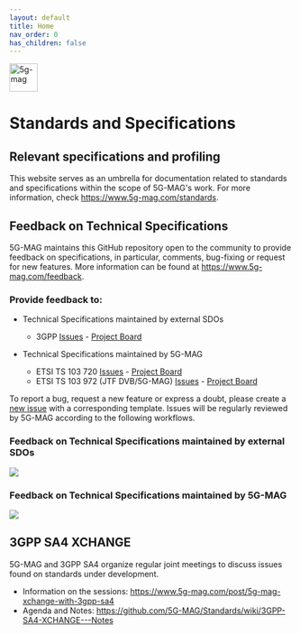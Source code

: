 ```yaml
---
layout: default
title: Home
nav_order: 0
has_children: false
---
```


<img src="{{site.baseurl}}/assets/images/5g-mag-logo-with-text.png" alt="5g-mag" style="height:50px">

# Standards and Specifications

## Relevant specifications and profiling
This website serves as an umbrella for documentation related to standards and specifications within the scope of 5G-MAG's work.
For more information, check https://www.5g-mag.com/standards.

## Feedback on Technical Specifications
5G-MAG maintains this GitHub repository open to the community to provide feedback on specifications, in particular, comments, bug-fixing or request for new features.
More information can be found at https://www.5g-mag.com/feedback.

### Provide feedback to:
- Technical Specifications maintained by external SDOs
  - 3GPP [Issues](https://github.com/5G-MAG/Standards/issues?q=is%3Aopen%20is%3Aissue%20project%3A5g-mag%2F33) - [Project Board](https://github.com/orgs/5G-MAG/projects/33)

- Technical Specifications maintained by 5G-MAG
  - ETSI TS 103 720 [Issues](https://github.com/5G-MAG/Standards/issues?q=is%3Aopen+is%3Aissue+project%3A5g-mag%2F32) - [Project Board](https://github.com/orgs/5G-MAG/projects/32)
  - ETSI TS 103 972 (JTF DVB/5G-MAG) [Issues](https://github.com/5G-MAG/Standards/issues?q=is%3Aopen+is%3Aissue+project%3A5g-mag%2F31) - [Project Board](https://github.com/orgs/5G-MAG/projects/31)

To report a bug, request a new feature or express a doubt, please create a [new issue](https://github.com/5G-MAG/Standards/issues/new/choose) with a corresponding template. Issues will be regularly reviewed by 5G-MAG according to the following workflows.

### Feedback on Technical Specifications maintained by external SDOs
![](https://static.wixstatic.com/media/7898a9_30ba00fb9e99459d89bff92cc40d0f5c~mv2.png/v1/fill/w_942,h_451,al_c,q_90,enc_auto/Loop1.png)

### Feedback on Technical Specifications maintained by 5G-MAG
![](https://static.wixstatic.com/media/7898a9_42bece6a420549b9ab9a250817a73367~mv2.png/v1/fill/w_955,h_374,al_c,lg_1,q_85,enc_auto/Loop2.png)

## 3GPP SA4 XCHANGE
5G-MAG and 3GPP SA4 organize regular joint meetings to discuss issues found on standards under development.
- Information on the sessions: https://www.5g-mag.com/post/5g-mag-xchange-with-3gpp-sa4
- Agenda and Notes: https://github.com/5G-MAG/Standards/wiki/3GPP-SA4-XCHANGE---Notes
